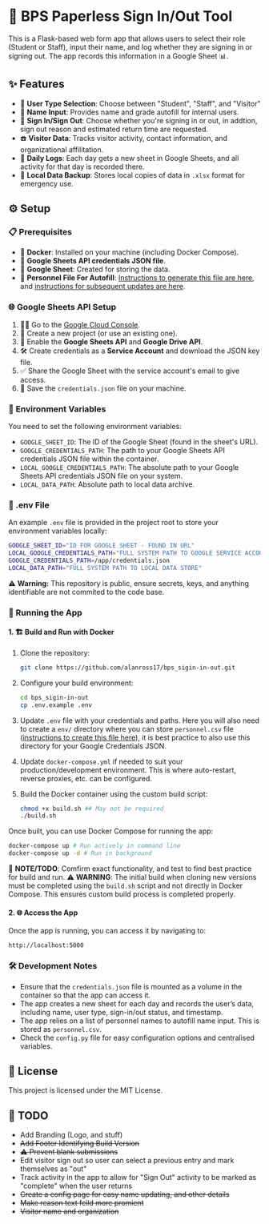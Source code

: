# 🚪 BPS Paperless Sign In/Out Tool

This is a Flask-based web form app that allows users to select their role (Student or Staff), input their name, and log whether they are signing in or signing out. The app records this information in a Google Sheet 📊.

## ✨ Features

- 👥 **User Type Selection**: Choose between "Student", "Staff", and "Visitor"
- 📝 **Name Input**: Provides name and grade autofill for internal users.
- 🔄 **Sign In/Sign Out**: Choose whether you're signing in or out, in addtion, sign out reason and estimated return time are requested.
- ☎️ **Visitor Data**: Tracks visitor activity, contact information, and organizational affilitation.
- 📅 **Daily Logs**: Each day gets a new sheet in Google Sheets, and all activity for that day is recorded there.
- 💾 **Local Data Backup**: Stores local copies of data in `.xlsx` format for emergency use.

## ⚙️ Setup

### 📋 Prerequisites

- 🐳 **Docker**: Installed on your machine (including Docker Compose).
- 📄 **Google Sheets API credentials JSON file**.
- 📝 **Google Sheet**: Created for storing the data.
- 👥 **Personnel File For Autofill**: [Instructions to generate this file are here](./docs/personnel-setup.md), and [instructions for subsequent updates are here](./docs/personnel-updates.md).

### 🌐 Google Sheets API Setup

1. 🧑‍💻 Go to the [Google Cloud Console](https://console.cloud.google.com/).
2. 🌟 Create a new project (or use an existing one).
3. 🔌 Enable the **Google Sheets API** and **Google Drive API**.
4. 🛠 Create credentials as a **Service Account** and download the JSON key file.
5. ✅ Share the Google Sheet with the service account's email to give access.
6. 💾 Save the `credentials.json` file on your machine.

### 🔑 Environment Variables

You need to set the following environment variables:

- `GOOGLE_SHEET_ID`: The ID of the Google Sheet (found in the sheet's URL).
- `GOOGLE_CREDENTIALS_PATH`: The path to your Google Sheets API credentials JSON file within the container.
- `LOCAL_GOOGLE_CREDENTIALS_PATH`: The absolute path to your Google Sheets API credentials JSON file on your system.
- `LOCAL_DATA_PATH`: Absolute path to local data archive.

### 📁 .env File

An example `.env` file is provided in the project root to store your environment variables locally:

```bash
GOOGLE_SHEET_ID="ID FOR GOOGLE SHEET - FOUND IN URL"
LOCAL_GOOGLE_CREDENTIALS_PATH="FULL SYSTEM PATH TO GOOGLE SERVICE ACCOUNT CREDENTIALS JSON FILE"
GOOGLE_CREDENTIALS_PATH=/app/credentials.json
LOCAL_DATA_PATH="FULL SYSTEM PATH TO LOCAL DATA STORE"
```

⚠️ **Warning:** This repository is public, ensure secrets, keys, and anything identifiable are not commited to the code base. 

### 🚀 Running the App

#### 1. 🏗 Build and Run with Docker

1. Clone the repository:
    ```bash
    git clone https://github.com/alanross17/bps_sigin-in-out.git
    ```

2. Configure your build environment:
    ```bash
    cd bps_sigin-in-out
    cp .env.example .env
    ```
3. Update `.env` file with your credentials and paths. Here you will also need to create a `env/` directory where you can store `personnel.csv` file ([instructions to create this file here](./docs/personnel-setup.md)), it is best practice to also use this directory for your Google Credentials JSON.

3. Update `docker-compose.yml` if needed to suit your production/development environment. This is where auto-restart, reverse proxies, etc. can be configured.

4. Build the Docker container using the custom build script:
    ```bash
    chmod +x build.sh ## May not be required
    ./build.sh
    ```

Once built, you can use Docker Compose for running the app:

```bash
docker-compose up # Run actively in command line
docker-compose up -d # Run in background
```

📝 **NOTE/TODO**: Comfirm exact functionality, and test to find best practice for build and run.
⚠️ **WARNING**: The initial build when cloning new versions must be completed using the `build.sh` script and not directly in Docker Compose. This ensures custom build process is completed properly.

#### 2. 🌐 Access the App

Once the app is running, you can access it by navigating to:

```
http://localhost:5000
```

### 🛠 Development Notes

- Ensure that the `credentials.json` file is mounted as a volume in the container so that the app can access it.
- The app creates a new sheet for each day and records the user’s data, including name, user type, sign-in/out status, and timestamp.
- The app relies on a list of personnel names to autofill name input. This is stored as `personnel.csv`.
- Check the `config.py` file for easy configuration options and centralised variables.

## 📄 License

This project is licensed under the MIT License.


## 📝 TODO
- Add Branding (Logo, and stuff)
- ~~Add Footer Identifying Build Version~~
- ~~⚠️ Prevent blank submissions~~
- Edit visitor sign out so user can select a previous entry and mark themselves as "out"
- Track activity in the app to allow for "Sign Out" activity to be marked as "complete" when the user returns
- ~~Create a config page for easy name updating, and other details~~
- ~~Make reason text feild more promient~~
- ~~Visitor name and organization~~
